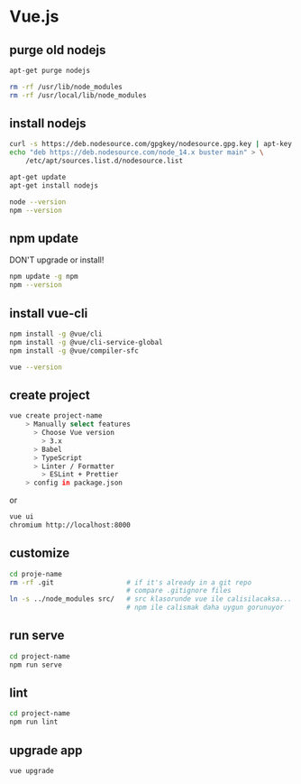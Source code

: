 Vue.js
======

## purge old nodejs

```bash
apt-get purge nodejs

rm -rf /usr/lib/node_modules
rm -rf /usr/local/lib/node_modules
```

## install nodejs

```bash
curl -s https://deb.nodesource.com/gpgkey/nodesource.gpg.key | apt-key add -
echo "deb https://deb.nodesource.com/node_14.x buster main" > \
    /etc/apt/sources.list.d/nodesource.list

apt-get update
apt-get install nodejs

node --version
npm --version
```

## npm update
DON'T upgrade or install!

```bash
npm update -g npm
npm --version
```

## install vue-cli

```bash
npm install -g @vue/cli
npm install -g @vue/cli-service-global
npm install -g @vue/compiler-sfc

vue --version
```

## create project

```bash
vue create project-name
    > Manually select features
      > Choose Vue version
        > 3.x
      > Babel
      > TypeScript
      > Linter / Formatter
        > ESLint + Prettier
    > config in package.json
```

or

```bash
vue ui
chromium http://localhost:8000
```

## customize

```bash
cd proje-name
rm -rf .git                  # if it's already in a git repo
                             # compare .gitignore files
ln -s ../node_modules src/   # src klasorunde vue ile calisilacaksa...
                             # npm ile calismak daha uygun gorunuyor
```

## run serve

```bash
cd project-name
npm run serve
```

## lint

```bash
cd project-name
npm run lint
```

## upgrade app

```bash
vue upgrade
```
